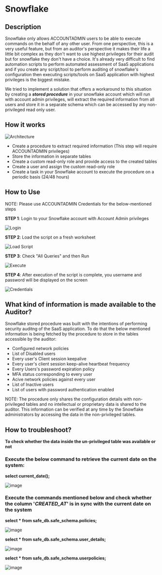 # Snowflake

## Description

Snowflake only allows ACCOUNTADMIN users to be able to execute commands on the behalf of any other user. From one perspective, this is a very useful feature, but from an auditor's perspective it makes their life a little bit complex as they don't want to use highest privileges for their audit but for snowflake they don't have a choice. It's already very difficult to find automation scripts to perform automated assessment of SaaS applications and if you create any script/tool to perform auditing of snowflake's configuration then executing scripts/tools on SaaS application with highest privileges is the biggest mistake.

We tried to implement a solution that offers a workaround to this situation by creating a *_**stored procedure**_* in your snowflake account which will run with account admin privileges, will extract the required information from all users and store it in a separate schema which can be accessed by any non-privileged read only user.

## How it works

![Architecture](screenshots/SnowflakeArch.jpg)

- Create a procedure to extract required information (This step will require ACCOUNTADMIN privileges)
- Store the information in separate tables
- Create a custom read-only role and provide access to the created tables
- Create a user and assign the custom read-only role
- Create a task in your Snowflake account to execute the procedure on a periodic basis (24/48 hours)

## How to Use

NOTE: Please use ACCOUNTADMIN Credentials for the below-mentioned steps

**STEP 1**: Login to your Snowflake account with Account Admin privileges

![Login](screenshots/ss_snowflakeSignin.png)

**STEP 2**: Load the script on a fresh worksheet

![Load Script](screenshots/ss_loadScript.png)

**STEP 3**: Check "All Queries" and then Run

![Execute](screenshots/ss_runQueries.png)

**STEP 4**: After execution of the script is complete, you username and password will be displayed on the screen

![Credentials](screenshots/ss_userCredentials.png)

## What kind of information is made available to the Auditor?

Snowflake stored procedure was built with the intentions of performing security auditng of the SaaS application. To do that the below mentioned information is being fetched by the procedure to store in the tables accessible by the auditor:

- Configured network policies
- List of Disabled users
- Every user's Client session keepalive
- Every user's client session keep-alive heartbeat frequency
- Every Users's password expiration policy
- MFA status corresponding to every user
- Acive network policies against every user
- List of Inactive users
- List of users with password authentication enabled

NOTE: The procedure only shares the configuration details with non-privileged tables and no intellectual or proprietary data is shared to the auditor. This information can be verified at any time by the Snowflake administrators by accessing the data in the non-privileged tables.

## How to troubleshoot?

**To check whether the data inside the un-privileged table was available or not**

### Execute the below command to retrieve the current date on the system:

**select current_date();**

![image](https://user-images.githubusercontent.com/77711040/127531201-6d6e6e97-016f-4239-876d-fced370764b1.png)


### Execute the commands mentioned below and check whether the column '**_CREATED_AT_**' is in sync with the current date on the system

**select * from safe_db.safe_schema.policies;**

![image](https://user-images.githubusercontent.com/77711040/127531276-ee708cb9-c8a9-4636-8360-8b591b3397ad.png)

**select * from safe_db.safe_schema.user_details;**

![image](https://user-images.githubusercontent.com/77711040/127531355-2ff21689-257f-471f-9c34-670caa44008c.png)

**select * from safe_db.safe_schema.userpolicies;**

![image](https://user-images.githubusercontent.com/77711040/127531414-0b3f5be0-448d-4b22-b3a2-10db0ff63274.png)
